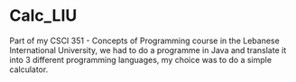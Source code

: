 # Calc_LIU
Part of my CSCI 351 - Concepts of Programming course in the Lebanese International University, we had to do a programme in Java and translate it into 3 different programming languages, my choice was to do a simple calculator.
